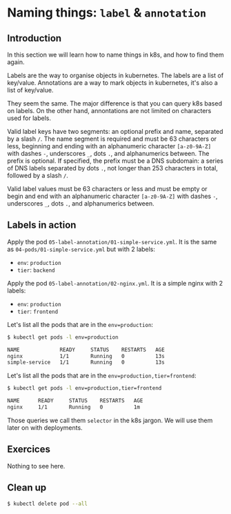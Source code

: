 # Naming things: `label` & `annotation`

## Introduction

In this section we will learn how to name things in k8s, and how to find them again.

Labels are the way to organise objects in kubernetes. The labels are a list of key/value.
Annotations are a way to mark objects in kubernetes, it's also a list of key/value.

They seem the same. The major difference is that you can query k8s based on labels.
On the other hand, annontations are not limited on characters used for labels.

Valid label keys have two segments: an optional prefix and name, separated by a slash `/`. The name segment is required and must be 63 characters or less, beginning and ending with an alphanumeric character `[a-z0-9A-Z]` with dashes `-`, underscores `_`, dots `.`, and alphanumerics between. The prefix is optional. If specified, the prefix must be a DNS subdomain: a series of DNS labels separated by dots `.`, not longer than 253 characters in total, followed by a slash `/`.

Valid label values must be 63 characters or less and must be empty or begin and end with an alphanumeric character `[a-z0-9A-Z]` with dashes `-`, underscores `_`, dots `.`, and alphanumerics between.

## Labels in action

Apply the pod `05-label-annotation/01-simple-service.yml`. It is the same as `04-pods/01-simple-service.yml` but with 2 labels:
* `env`: `production`
* `tier`: `backend`

Apply the pod `05-label-annotation/02-nginx.yml`. It is a simple nginx with 2 labels:
* `env`: `production`
* `tier`: `frontend`

Let's list all the pods that are in the `env=production`:

```bash
$ kubectl get pods -l env=production

NAME             READY     STATUS    RESTARTS   AGE
nginx            1/1       Running   0          13s
simple-service   1/1       Running   0          13s
```

Let's list all the pods that are in the `env=production,tier=frontend`:

```bash
$ kubectl get pods -l env=production,tier=frontend

NAME      READY     STATUS    RESTARTS   AGE
nginx     1/1       Running   0          1m
```

Those queries we call them `selector` in the k8s jargon. We will use them later on with deployments.

## Exercices

Nothing to see here.

## Clean up

```bash
$ kubectl delete pod --all
```